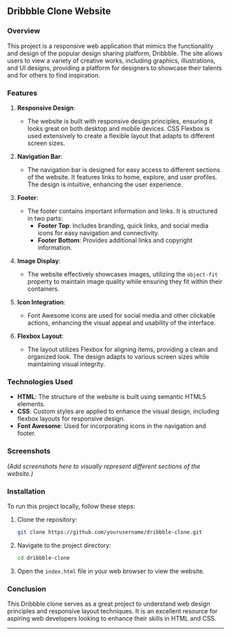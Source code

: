 ## Dribbble Clone Website

### Overview

This project is a responsive web application that mimics the functionality and design of the popular design sharing platform, Dribbble. The site allows users to view a variety of creative works, including graphics, illustrations, and UI designs, providing a platform for designers to showcase their talents and for others to find inspiration.

### Features

1. **Responsive Design**: 
   - The website is built with responsive design principles, ensuring it looks great on both desktop and mobile devices. CSS Flexbox is used extensively to create a flexible layout that adapts to different screen sizes.

2. **Navigation Bar**:
   - The navigation bar is designed for easy access to different sections of the website. It features links to home, explore, and user profiles. The design is intuitive, enhancing the user experience.

3. **Footer**:
   - The footer contains important information and links. It is structured in two parts:
     - **Footer Top**: Includes branding, quick links, and social media icons for easy navigation and connectivity.
     - **Footer Bottom**: Provides additional links and copyright information.

4. **Image Display**:
   - The website effectively showcases images, utilizing the `object-fit` property to maintain image quality while ensuring they fit within their containers.

5. **Icon Integration**:
   - Font Awesome icons are used for social media and other clickable actions, enhancing the visual appeal and usability of the interface.

6. **Flexbox Layout**:
   - The layout utilizes Flexbox for aligning items, providing a clean and organized look. The design adapts to various screen sizes while maintaining visual integrity.

### Technologies Used

- **HTML**: The structure of the website is built using semantic HTML5 elements.
- **CSS**: Custom styles are applied to enhance the visual design, including flexbox layouts for responsive design.
- **Font Awesome**: Used for incorporating icons in the navigation and footer.

### Screenshots

*(Add screenshots here to visually represent different sections of the website.)*

### Installation

To run this project locally, follow these steps:

1. Clone the repository:
   ```bash
   git clone https://github.com/yourusername/dribbble-clone.git
   ```

2. Navigate to the project directory:
   ```bash
   cd dribbble-clone
   ```

3. Open the `index.html` file in your web browser to view the website.

### Conclusion

This Dribbble clone serves as a great project to understand web design principles and responsive layout techniques. It is an excellent resource for aspiring web developers looking to enhance their skills in HTML and CSS.

---
